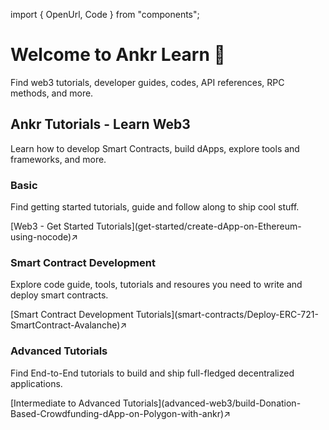 import { OpenUrl, Code } from "components";

# Welcome to Ankr Learn 👋

Find web3 tutorials, developer guides, codes, API references, RPC methods, and more.

## Ankr Tutorials - Learn Web3
Learn how to develop Smart Contracts, build dApps, explore tools and frameworks, and more. 

### Basic
Find getting started tutorials, guide and follow along to ship cool stuff. 
<div className="p-4 border border-gray-200 dark:border-gray-900 rounded mt-6">
  [Web3 - Get Started Tutorials](get-started/create-dApp-on-Ethereum-using-nocode)↗
</div>

### Smart Contract Development
Explore code guide, tools, tutorials and resoures you need to write and deploy smart contracts.
<div className="p-4 border border-gray-200 dark:border-gray-900 rounded mt-6">
  [Smart Contract Development Tutorials](smart-contracts/Deploy-ERC-721-SmartContract-Avalanche)↗
</div>

### Advanced Tutorials
Find End-to-End tutorials to build and ship full-fledged decentralized applications.
<div className="p-4 border border-gray-200 dark:border-gray-900 rounded mt-6">
  [Intermediate to Advanced Tutorials](advanced-web3/build-Donation-Based-Crowdfunding-dApp-on-Polygon-with-ankr)↗
</div>